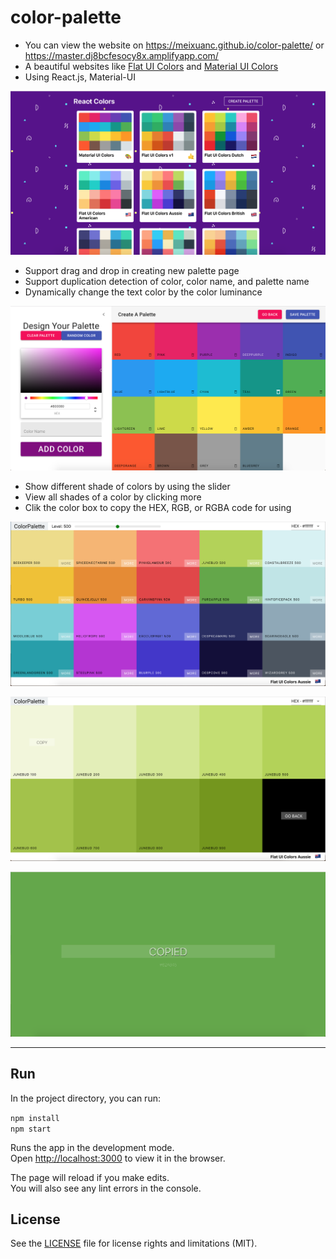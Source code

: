 # color-palette
* You can view the website on https://meixuanc.github.io/color-palette/ or https://master.dj8bcfesocy8x.amplifyapp.com/
* A beautiful websites like [Flat UI Colors](flatuicolors.com) and [Material UI Colors](materialuicolors.co)
* Using React.js, Material-UI

![1](snapshots/1.png)

* Support drag and drop in creating new palette page
* Support duplication detection of color, color name, and palette name
* Dynamically change the text color by the color luminance 

![2](snapshots/2.png)

* Show different shade of colors by using the slider
* View all shades of a color by clicking more
* Clik the color box to copy the HEX, RGB, or RGBA code for using

![3](snapshots/3.png)

![4](snapshots/4.png)

![5](snapshots/5.png)

---



## Run

In the project directory, you can run:

`npm install`<br>`npm start`

Runs the app in the development mode.<br>Open [http://localhost:3000](http://localhost:3000) to view it in the browser.

The page will reload if you make edits.<br>
You will also see any lint errors in the console.



## License

See the [LICENSE](License.md) file for license rights and limitations (MIT).